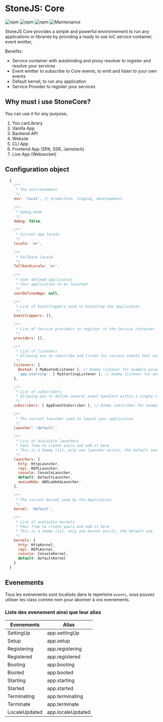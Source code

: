 # StoneJS: Core

![npm](https://img.shields.io/npm/l/@stone-js/core)
![npm](https://img.shields.io/npm/v/@stone-js/core)
![npm](https://img.shields.io/npm/dm/@stone-js/core)
![Maintenance](https://img.shields.io/maintenance/yes/2023)

StoneJS Core provides a simple and powerful environnement to run any applications or libraries by providing a ready to use
IoC service container, event emitter,

Benefits:
- Service container with autobinding and proxy resolver to register and resolve your services
- Event emitter to subscribe to Core events, to emit and listen to your own events
- Default kernel, to run any application
- Service Provider to register your services

## Why must i use StoneCore?
You can use it for any purpose,
1. You canLibrary
2. Vanilla App
3. Backend API
4. Website
5. CLI App
6. Frontend App (SPA, SSR, Jamstack)
7. Live App (Websocket)

## Configuration object
```js
  {
    /**
     * The environnement
     */
    env: 'local', // production, staging, developement

    /**
     * Debug mode
     */
    debug: false,

    /**
     * Current app locale
     */
    locale: 'en',
    
    /**
     * Fallback locale
     */
    fallbackLocale: 'en',
    
    /**
     * User defined application
     * Your application to be launched
     */
    userDefinedApp: null,

    /**
     * List of bootstrappers used to bootstrap the application
     */
    bootstrappers: [],

    /**
     * List of Service providers to register in the Service container
     */
    providers: [],

    /**
     * List of listeners
     * Allowing you to subscribe and listen for various events that occur within your application
     */
    listeners: {
      Booted: [ MyBootedListener ], // Dummy listener for example purpose
      'app.starting': [ MyStartingListener ], // Dummy listener for example purpose
    },

    /**
     * List of subscribers
     * Allowing you to define several event handlers within a single class
     */
    subscribers: [ AppEventSubscriber ], // Dummy subscriber for example purpose

    /**
     * The current launcher used to launch your application
     */
    launcher: 'default',

    /**
     * List of avalaible launchers
     * Feel free to create yours and add it here
     * This is a dummy list, only one launcher exists, the default one
     */
    launchers: {
      http: HttpLauncher,
      repl: REPLLauncher,
      console: ConsoleLauncher,
      default: DefaultLauncher,
      awsLambda: AWSLambdaLauncher,
    },

    /**
     * The current kernel used by the Application
     */
    kernel: 'default',

    /**
     * List of avalaible kernels
     * Feel free to create yours and add it here
     * This is a dummy list, only one kernel exists, the default one
     */
    kernels: {
      http: HttpKernel,
      repl: REPLKernel,
      console: ConsoleKernel,
      default: DefaultKernel
    }
  }
```

## Evenements

Tous les evenements sont localisés dans le repertoire `events`, vous pouvez utiliser les class comme nom pour abonner à vos evenements.

### Liste des evenement ainsi que leur alias

| Evenements         |  Alias             |
|--------------------|--------------------|
| SettingUp          | app.settingUp      |
| Setup              | app.setup          |
| Registering        | app.registering    |
| Registered         | app.registered     |
| Booting            | app.booting        |
| Booted             | app.booted         |
| Starting           | app.starting       |
| Started            | app.started        |
| Terminating        | app.terminating    |
| Terminate          | app.terminate      |
| LocaleUpdated      | app.localeUpdated  |